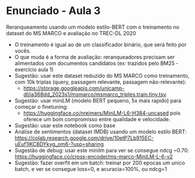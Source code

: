 # Enunciado - Aula 3

Reranqueamento usando um modelo estilo-BERT com o treinamento no dataset do MS MARCO e avaliação no TREC-DL 2020
* O treinamento é igual ao de um classificador binário, que será feito por vocês.
* O que muda é a forma de avaliação: reranqueadores precisam ser alimentados com documentos candidatos (ex: trazidos pelo BM25 - exercício aula 1)
* Sugestão: usar este dataset reduzido do MS MARCO como treinamento, com 10k triplas (query, passagem relevante, passagem não-relevante):
  * https://storage.googleapis.com/unicamp-dl/ia368dd_2023s1/msmarco/msmarco_triples.train.tiny.tsv
* Sugestão: usar miniLM (modelo BERT pequeno, 5x mais rapido) para começar o finetuning:
  * https://huggingface.co/nreimers/MiniLM-L6-H384-uncased pois oferece um bom compromisso entre qualidade e velocidade.
* Sugestão: usar este notebook como base
* Análise de sentimentos (dataset IMDB) usando um modelo estilo BERT: https://colab.research.google.com/drive/10etP7Lb915EC-uEuf1IKC8DYkyg_om6-?usp=sharing
* Sugestão de debug: usar este minilm para ver se consegue ndcg ~0.70: https://huggingface.co/cross-encoder/ms-marco-MiniLM-L-6-v2
* Sugestão: fazer overfit em um batch: treinar por 200 epocas um unico batch, e ver se consegue loss=0, e acuracia=100%, ou ndcg=1
